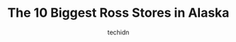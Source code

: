 ---
layout: ampstory
image: https://i0.wp.com/www.depkes.org/wp-content/uploads/2023/06/ross-0-in-alaska-1685969039.jpeg?resize=640,853
author: techidn
featured: false
description: Discover the impressive array of Ross options in Alaska, where you can find 10 of the largest Ross establishments in the area. From renowned classics to hidden gems, Alaska offers a diverse 
title: The 10 Biggest Ross Stores in Alaska
cover:
   title: The 10 Biggest Ross Stores in Alaska
   subtitle: Rickpate
   background: https://www.depkes.org/wp-content/uploads/2023/06/ross-0-in-alaska-1685969039.jpeg

pages: 
 - layout: thirds
   top: <h1>#1 Ross Dress for Less</h1>
   bottom: "<p>Miserable, worthless selection. Save yourself the trouble and skip this location and the one in Tucker, GA. Periodt! Going here is about as fruitful as sifting through th</p>"
   background: https://www.depkes.org/wp-content/uploads/2023/06/ross-1-in-alaska-1685969039.jpeg
   backgroundblur: true
 - layout: thirds
   top: <h1>#2 Ross Dress for Less</h1>
   bottom: "<p>7111 North Point Pkwy, Alpharetta, GA 30022, United States</p>"
   background: https://www.depkes.org/wp-content/uploads/2023/06/ross-2-in-alaska-1685969040.jpeg
   cta:
      link: https://www.depkes.org/blog/the-10-biggest-ross-stores-in-alaska/
      text: The 10 Biggest Ross Stores in Alaska
 - layout: thirds
   top: <h1>#3 Nordstrom Rack</h1>
   bottom: "<p>680 E Northern Lights Blvd, Anchorage, AK 99503, United States</p>"
   background: https://www.depkes.org/wp-content/uploads/2023/06/ross-3-in-alaska-1685969040.jpeg
   cta:
      link: https://www.depkes.org/blog/the-10-biggest-ross-stores-in-alaska/
      text: The 10 Biggest Ross Stores in Alaska
 - layout: thirds
   top: <h1>#4 Ross Dress for Less</h1>
   bottom: "<p>Johns Creek, 11720 Medlock Bridge Rd, Duluth, GA 30097, United States</p>"
   background: https://images.unsplash.com/photo-1510906594845-bc082582c8cc?ixlib=rb-4.0.3&ixid=MnwxMjA3fDB8MHxwaG90by1wYWdlfHx8fGVufDB8fHx8&auto=format&fit=crop&w=640&h=853&q=80
   cta:
      link: https://www.depkes.org/blog/the-10-biggest-ross-stores-in-alaska/
      text: The 10 Biggest Ross Stores in Alaska
 - layout: thirds
   top: <h1>#5 Ross Dress for Less</h1>
   bottom: "<p>1445 Riverstone Pkwy, Canton, GA 30114, United States</p>"
   background: https://images.unsplash.com/photo-1462556791646-c201b8241a94?ixlib=rb-4.0.3&ixid=MnwxMjA3fDB8MHxwaG90by1wYWdlfHx8fGVufDB8fHx8&auto=format&fit=crop&w=640&h=853&q=80
   cta:
      link: https://www.depkes.org/blog/the-10-biggest-ross-stores-in-alaska/
      text: The 10 Biggest Ross Stores in Alaska
 - layout: thirds
   top: <h1>#6 Ross Dress for Less</h1>
   bottom: "<p>4310 Lavista Rd Ste A300, Tucker, GA 30084, United States</p>"
   background: https://images.unsplash.com/photo-1489648022186-8f49310909a0?ixlib=rb-4.0.3&ixid=MnwxMjA3fDB8MHxwaG90by1wYWdlfHx8fGVufDB8fHx8&auto=format&fit=crop&w=640&h=853&q=80
   cta:
      link: https://www.depkes.org/blog/the-10-biggest-ross-stores-in-alaska/
      text: The 10 Biggest Ross Stores in Alaska
 - layout: thirds
   top: <h1>#7 Roses Cafe</h1>
   bottom: "<p>249 Parks Hwy, Healy, AK 99743, United States</p>"
   background: https://images.unsplash.com/photo-1534312527009-56c7016453e6?ixlib=rb-4.0.3&ixid=MnwxMjA3fDB8MHxwaG90by1wYWdlfHx8fGVufDB8fHx8&auto=format&fit=crop&w=640&h=853&q=80
   cta:
      link: https://www.depkes.org/blog/the-10-biggest-ross-stores-in-alaska/
      text: The 10 Biggest Ross Stores in Alaska
 - layout: thirds
   middle: Continue reading...
   background: https://images.unsplash.com/photo-1597773150796-e5c14ebecbf5?ixlib=rb-4.0.3&ixid=MnwxMjA3fDB8MHxwaG90by1wYWdlfHx8fGVufDB8fHx8&auto=format&fit=crop&w=640&h=853&q=80
   cta:
      link: https://www.depkes.org/blog/the-10-biggest-ross-stores-in-alaska/
      text: The 10 Biggest Ross Stores in Alaska
      
---